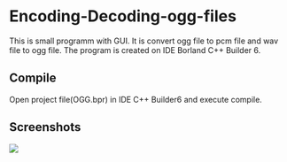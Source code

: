 Encoding-Decoding-ogg-files
===========================

This is small programm with GUI. It is convert ogg file to pcm file and wav file to ogg file. The program is created on IDE Borland C++ Builder 6.

## Compile
Open project file(OGG.bpr) in IDE C++ Builder6 and execute compile. 

## Screenshots

![](https://zima69f.storage.yandex.net/rdisk/b29c6be4a8beb7e175a09597456f2d8e/mpfs/TI70i2rxSD1mxiCgu5duNSPgUK2wD7vCqWVhTE38ePgquy7O3puSkfgZkayXmwfsLv_Fs1AqaFDjqZDBR6UMzw==?uid=0&filename=encoding_decoding_oggfiles.png&disposition=inline&hash=&limit=0&content_type=image%2Fpng&rtoken=16ca30c85dbcb4514fdd03fb3f218298&rtimestamp=5433e320&force_default=no)
